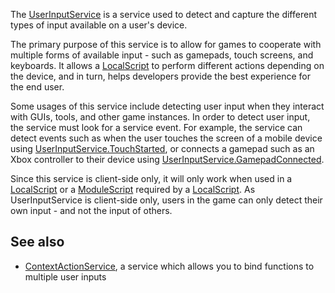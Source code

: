 The [UserInputService](https://developer.roblox.com/en-us/api-reference/class/UserInputService) is a service used to detect and capture the different types of input available on a user's device.

The primary purpose of this service is to allow for games to cooperate with multiple forms of available input - such as gamepads, touch screens, and keyboards. It allows a [LocalScript](https://developer.roblox.com/en-us/api-reference/class/LocalScript) to perform different actions depending on the device, and in turn, helps developers provide the best experience for the end user.

Some usages of this service include detecting user input when they interact with GUIs, tools, and other game instances. In order to detect user input, the service must look for a service event. For example, the service can detect events such as when the user touches the screen of a mobile device using [UserInputService.TouchStarted](https://developer.roblox.com/en-us/api-reference/event/UserInputService/TouchStarted), or connects a gamepad such as an Xbox controller to their device using [UserInputService.GamepadConnected](https://developer.roblox.com/en-us/api-reference/event/UserInputService/GamepadConnected).

Since this service is client-side only, it will only work when used in a [LocalScript](https://developer.roblox.com/en-us/api-reference/class/LocalScript) or a [ModuleScript](https://developer.roblox.com/en-us/api-reference/class/ModuleScript) required by a [LocalScript](https://developer.roblox.com/en-us/api-reference/class/LocalScript). As UserInputService is client-side only, users in the game can only detect their own input - and not the input of others.

See also
--------

*   [ContextActionService](https://developer.roblox.com/en-us/api-reference/class/ContextActionService), a service which allows you to bind functions to multiple user inputs